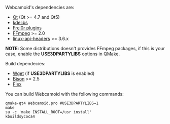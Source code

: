 Webcamoid's dependencies are:

* [Qt](https://qt-project.org/) (Qt >= 4.7 and Qt5)
* [kdelibs](https://projects.kde.org/projects/kde/kdelibs)
* [Frei0r plugins](http://www.piksel.org/frei0r)
* [FFmpeg](http://ffmpeg.org/) >= 2.0
* [linux-api-headers](http://www.gnu.org/software/libc) >= 3.6.x

**NOTE**: Some distributions doesn't provides FFmpeg packages, if this is your case, enable the **USE3DPARTYLIBS** options in QMake.

Build dependecies:

* [Wget](http://www.gnu.org/software/wget/wget.html) (if **USE3DPARTYLIBS** is enabled)
* [Bison](http://www.gnu.org/software/bison/bison.html) >= 2.5
* [Flex](http://flex.sourceforge.net)

You can build Webcamoid with the following commands:

    qmake-qt4 Webcamoid.pro #USE3DPARTYLIBS=1
    make
    su -c 'make INSTALL_ROOT=/usr install'
    kbuildsycoca4
